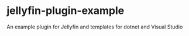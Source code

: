 # jellyfin-plugin-example
An example plugin for Jellyfin and templates for dotnet and Visual Studio
